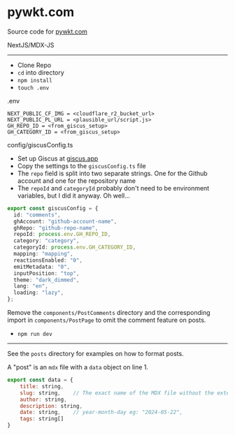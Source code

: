 # pywkt.com
Source code for [pywkt.com](https://pywkt.com)

NextJS/MDX-JS

---

- Clone Repo
- `cd` into directory
- `npm install`
- `touch .env`

.env
```env
NEXT_PUBLIC_CF_IMG = <cloudflare_r2_bucket_url>
NEXT_PUBLIC_PL_URL = <plausible_url/script.js>
GH_REPO_ID = <from_giscus_setup>
GH_CATEGORY_ID = <from_giscus_setup>
```

config/giscusConfig.ts
- Set up Giscus at [giscus.app](https://giscus.app/)
- Copy the settings to the `giscusConfig.ts` file
- The `repo` field is split into two separate strings. One for the Github account and one for the repository name
- The `repoId` and `categoryId` probably don't need to be environment variables, but I did it anyway. Oh well...

```ts
export const giscusConfig = {
  id: "comments",
  ghAccount: "github-account-name",
  ghRepo: "github-repo-name",
  repoId: process.env.GH_REPO_ID,
  category: "category",
  categoryId: process.env.GH_CATEGORY_ID,
  mapping: "mapping",
  reactionsEnabled: "0",
  emitMetadata: "0",
  inputPosition: "top",
  theme: "dark_dimmed",
  lang: "en",
  loading: "lazy",
};
```
Remove the `components/PostComments` directory and the corresponding import in `components/PostPage` to omit the comment feature on posts.

- `npm run dev`

---

See the `posts` directory for examples on how to format posts.

A "post" is an `mdx` file with a `data` object on line 1.
```js
export const data = {
    title: string,
    slug: string,    // The exact name of the MDX file without the extension.
    author: string,
    description: string,
    date: string,    // year-month-day eg: "2024-05-22",
    tags: string[]
}
```
